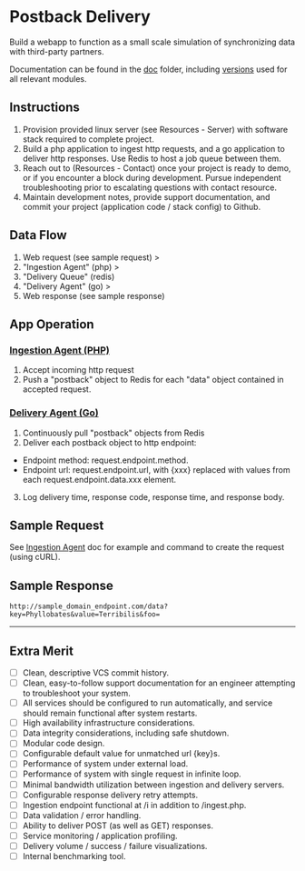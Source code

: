 # Postback Delivery
Build a webapp to function as a small scale simulation of synchronizing data with third-party partners.

Documentation can be found in the [doc](doc) folder, including [versions](doc/Info.md#Versions) used for all relevant modules.

## Instructions
1. Provision provided linux server (see Resources - Server) with software stack required to complete project.
2. Build a php application to ingest http requests, and a go application to deliver http responses. Use Redis to host a job queue between them.
3. Reach out to (Resources - Contact) once your project is ready to demo, or if you encounter a block during development. Pursue independent troubleshooting prior to escalating questions with contact resource.
4. Maintain development notes, provide support documentation, and commit your project (application code / stack config) to Github.

## Data Flow
1. Web request (see sample request) >
2. "Ingestion Agent" (php) >
3. "Delivery Queue" (redis)
4. "Delivery Agent" (go) >
5. Web response (see sample response)

## App Operation
### [Ingestion Agent (PHP)](doc/IngestionAgent.md)
1. Accept incoming http request
2. Push a "postback" object to Redis for each "data" object contained in accepted request.

### [Delivery Agent (Go)](doc/DeliveryAgent.md)
1. Continuously pull "postback" objects from Redis
2. Deliver each postback object to http endpoint:
  - Endpoint method: request.endpoint.method.
  - Endpoint url: request.endpoint.url, with {xxx} replaced with values from each request.endpoint.data.xxx element.
3. Log delivery time, response code, response time, and response body.

## Sample Request 
See [Ingestion Agent](doc/IngestionAgent.md) doc for example and command to create the request (using cURL).

## Sample Response
`http://sample_domain_endpoint.com/data?key=Phyllobates&value=Terribilis&foo=`
    
---

## Extra Merit
- [ ] Clean, descriptive VCS commit history.
- [ ] Clean, easy-to-follow support documentation for an engineer attempting to troubleshoot your system.
- [ ] All services should be configured to run automatically, and service should remain functional after system restarts.
- [ ] High availability infrastructure considerations.
- [ ] Data integrity considerations, including safe shutdown.
- [ ] Modular code design.
- [ ] Configurable default value for unmatched url {key}s.
- [ ] Performance of system under external load.
- [ ] Performance of system with single request in infinite loop.
- [ ] Minimal bandwidth utilization between ingestion and delivery servers.
- [ ] Configurable response delivery retry attempts. 
- [ ] Ingestion endpoint functional at /i in addition to /ingest.php.
- [ ] Data validation / error handling.
- [ ] Ability to deliver POST (as well as GET) responses.
- [ ] Service monitoring / application profiling.
- [ ] Delivery volume / success / failure visualizations.
- [ ] Internal benchmarking tool.

